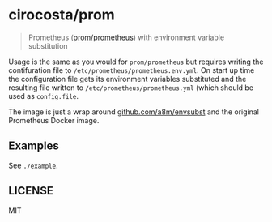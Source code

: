 # cirocosta/prom

> Prometheus ([prom/prometheus](https://hub.docker.com/r/prom/prometheus/)) with environment variable substitution

Usage is the same as you would for `prom/prometheus` but requires writing the contifuration file to `/etc/prometheus/prometheus.env.yml`. On start up time the configuration file gets its environment variables substituted and the resulting file written to `/etc/prometheus/prometheus.yml` (which should be used as `config.file`.

The image is just a wrap around [github.com/a8m/envsubst](https://github.com/a8m/envsubst) and the original Prometheus Docker image.

## Examples

See `./example`.

## LICENSE

MIT
